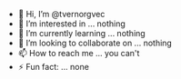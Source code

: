 - 👋 Hi, I’m @tvernorgvec
- 👀 I’m interested in ... nothing
- 🌱 I’m currently learning ... nothing
- 💞️ I’m looking to collaborate on ... nothing
- 📫 How to reach me ... you can't
- ⚡ Fun fact: ... none

<!---
tvernorgvec/tvernorgvec is a ✨ special ✨ repository because its `README.md` (this file) appears on your GitHub profile.
You can click the Preview link to take a look at your changes.
--->
